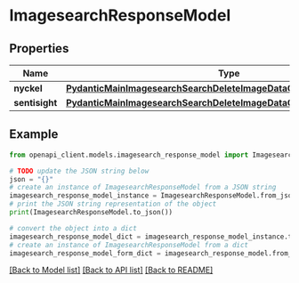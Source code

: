 # ImagesearchResponseModel


## Properties

Name | Type | Description | Notes
------------ | ------------- | ------------- | -------------
**nyckel** | [**PydanticMainImagesearchSearchDeleteImageDataClass94559363521168**](PydanticMainImagesearchSearchDeleteImageDataClass94559363521168.md) |  | [optional] 
**sentisight** | [**PydanticMainImagesearchSearchDeleteImageDataClass94559363522112**](PydanticMainImagesearchSearchDeleteImageDataClass94559363522112.md) |  | [optional] 

## Example

```python
from openapi_client.models.imagesearch_response_model import ImagesearchResponseModel

# TODO update the JSON string below
json = "{}"
# create an instance of ImagesearchResponseModel from a JSON string
imagesearch_response_model_instance = ImagesearchResponseModel.from_json(json)
# print the JSON string representation of the object
print(ImagesearchResponseModel.to_json())

# convert the object into a dict
imagesearch_response_model_dict = imagesearch_response_model_instance.to_dict()
# create an instance of ImagesearchResponseModel from a dict
imagesearch_response_model_form_dict = imagesearch_response_model.from_dict(imagesearch_response_model_dict)
```
[[Back to Model list]](../README.md#documentation-for-models) [[Back to API list]](../README.md#documentation-for-api-endpoints) [[Back to README]](../README.md)


